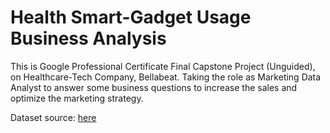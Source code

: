 # Health Smart-Gadget Usage Business Analysis

This is Google Professional Certificate Final Capstone Project (Unguided), on Healthcare-Tech Company, Bellabeat. Taking the role as Marketing Data Analyst to answer some business questions to increase the sales and optimize the marketing strategy.

Dataset source: [here](https://www.kaggle.com/datasets/arashnic/fitbit)
